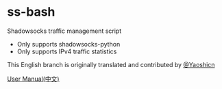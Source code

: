 ss-bash
=======

Shadowsocks traffic management script

* Only supports shadowsocks-python
* Only supports IPv4 traffic statistics

This English branch is originally translated and contributed by [@Yaoshicn](https://github.com/Yaoshicn)

[User Manual(中文)][User Manual]


[User Manual]:    https://github.com/hellofwy/ss-bash/wiki
